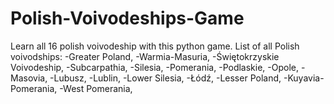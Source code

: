 # Polish-Voivodeships-Game
Learn all 16 polish voivodeship with this python game.
List of all Polish voivodships:
-Greater Poland,
-Warmia-Masuria,
-Świętokrzyskie Voivodeship,
-Subcarpathia,
-Silesia,
-Pomerania,
-Podlaskie,
-Opole,
-Masovia,
-Lubusz,
-Lublin,
-Lower Silesia,
-Łódź,
-Lesser Poland,
-Kuyavia-Pomerania,
-West Pomerania,
